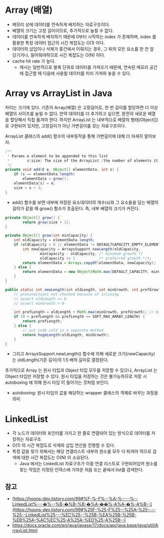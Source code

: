 # Array (배열)

- 메모리 상에 데이터를 연속하게 배치하는 자료구조이다.
- 배열의 크기는 고정 길이이므로, 추가적으로 늘릴 수 없다.
- 데이터를 연속하게 배치하기 때문에 0부터 시작하는 index 가 존재하며, index 를 활용한 특정 데이터 접근의 시간 복잡도는 O(1) 이다.
- 데이터의 삽입이나 삭제가 중간에서 이뤄지는 경우, 그 뒤의 모든 요소를 한 칸 앞 당기거나, 밀어줘야하므로 시간 복잡도는 O(N) 이다.
- cache hit rate 가 높다.
    - 캐시는 일반적으로 블록 단위로 데이터를 가져오기 때문에, 연속된 메모리 공간에 접근할 때 다음에 사용될 데이터를 미리 가져와 놓을 수 있다.

# Array vs ArrayList in Java

차이는 크기에 있다. 기존의 Array(배열) 은 고정길이로, 한 번 길이를 할당하면 더 이상 배열의 사이즈를 늘릴 수 없다. 만약 데이터를 더 추가하고 싶으면, 완전히 새로운 배열을 할당해서 직접 옮겨야 한다. 하지만 ArrayList 는 내부적으로 배열의 형태(Object[]) 로 구현되어 있지만, 고정길이가 아닌 가변길이를 갖는 자료구조이다. 

ArrayList 클래스의 add() 함수의 내부동작을 통해 가변길이에 대해 더 자세히 알아보자.

```java
/**
 * Params:e element to be appended to this list
 *        s(size) The size of the ArrayList (the number of elements it contains)
 */
private void add(E e, Object[] elementData, int s) {
    if (s == elementData.length)
        elementData = grow();
    elementData[s] = e;
    size = s + 1;
}
```

- add() 함수를 보면 내부에 저장된 요소데이터의 개수(s)와 그 요소들을 담는 배열의 길이가 같을 때 grow() 함수가 호출된다. 즉, 내부 배열의 크기가 커진다.

```java
private Object[] grow() {
        return grow(size + 1);
}

private Object[] grow(int minCapacity) {
    int oldCapacity = elementData.length;
    if (oldCapacity > 0 || elementData != DEFAULTCAPACITY_EMPTY_ELEMENTDATA) {
        int newCapacity = ArraysSupport.newLength(oldCapacity,
                minCapacity - oldCapacity, /* minimum growth */
                oldCapacity >> 1           /* preferred growth */);
        return elementData = Arrays.copyOf(elementData, newCapacity);
    } else {
        return elementData = new Object[Math.max(DEFAULT_CAPACITY, minCapacity)];
    }
}

public static int newLength(int oldLength, int minGrowth, int prefGrowth) {
    // preconditions not checked because of inlining
    // assert oldLength >= 0
    // assert minGrowth > 0

    int prefLength = oldLength + Math.max(minGrowth, prefGrowth); // might overflow
    if (0 < prefLength && prefLength <= SOFT_MAX_ARRAY_LENGTH) {
        return prefLength;
    } else {
        // put code cold in a separate method
        return hugeLength(oldLength, minGrowth);
    }
}
```

- 그리고 ArraysSupport.newLength() 함수에 의해 새로운 크기(newCapacity)는 oldLength(기존 길이)의 1.5 배의 길이로 결정된다.

추가적으로 Array 는 원시 타입과 Object 타입 모두를 저장할 수 있으나, ArrayList 는 Object 타입만 저장할 수 있다. 원시 타입을 저장하는 것은 불가능하므로 저장 시 autoboxing 에 의해 원시 타입 이 들어가는 것처럼 보인다.

- autoboxing: 원시 타입의 값을 해당하는 wrapper 클래스의 객체로 바꾸는 과정을 의미

# LinkedList

- 각 노드가 데이터와 포인터를 가지고 한 줄로 연결되어 있는 방식으로 데이터를 저장하는 자료구조
- O(1) 의 시간 복잡도로 삭제와 삽입 연산을 진행할 수 있다.
- 특정 값을 찾기 위해서는 해당 연결리스트 내부의 원소를 모두 다 뒤져야 하므로 검색에 대한 시간 복잡도는 O(N) 이 소요된다.
    - Java 에서는 LinkedList 자료구조가 이중 연결 리스트로 구현되어있어 원소를 찾는 작업은 지정된 인덱스에 가까운 처음 또는 끝에서 list를 검색한다.

## 참고

- [https://hoons-dev.tistory.com/99#%F-%-F%--%A-%----%--LinkedList%---�%--%B-�%B-%B-�%A-��%-A%A-�%-A%B--](https://hoons-dev.tistory.com/99#%25F-%25-F%25--%25A-%25----%25--LinkedList%25---%EC%25--%25B-%EA%25B-%25B-%EB%25A-%AC%EC%25-A%25A-%ED%25-A%25B--)
- https://docs.oracle.com/en/java/javase/17/docs/api/java.base/java/util/ArrayList.html
